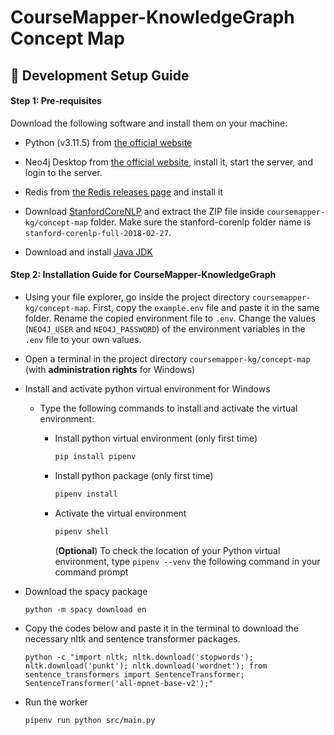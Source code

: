 # CourseMapper-KnowledgeGraph Concept Map

## 🔨 Development Setup Guide

#### Step 1: Pre-requisites

Download the following software and install them on your machine:

- Python (v3.11.5) from [the official website](https://www.python.org/downloads/release/python-3115/)

- Neo4j Desktop from [the official website](https://neo4j.com/download-center/#desktop), install it, start the server, and login to the server.

- Redis from [the Redis releases page](https://github.com/tporadowski/redis/releases) and install it

- Download [StanfordCoreNLP](https://uni-duisburg-essen.sciebo.de/s/nO06q2wY0t5h8SO) and extract the ZIP file inside `coursemapper-kg/concept-map` folder. Make sure the stanford-corenlp folder name is `stanford-corenlp-full-2018-02-27`. 

- Download and install [Java JDK](https://www.oracle.com/java/technologies/downloads/)


#### Step 2: Installation Guide for CourseMapper-KnowledgeGraph

- Using your file explorer, go inside the project directory `coursemapper-kg/concept-map`. First, copy the `example.env` file and paste it in the same folder. Rename the copied environment file to `.env`. Change the values (`NEO4J_USER` and `NEO4J_PASSWORD`) of the environment variables in the `.env` file to your own values.

- Open a terminal in the project directory `coursemapper-kg/concept-map` (with **administration rights** for Windows)

- Install and activate python virtual environment for Windows

  - Type the following commands to install and activate the virtual environment:

    - Install python virtual environment (only first time)

      ```bash
      pip install pipenv
      ```

    - Install python package (only first time)

      ```bash
      pipenv install
      ```

    - Activate the virtual environment

      ```bash
      pipenv shell
      ```

      (**Optional**) To check the location of your Python virtual environment, type `pipenv --venv` the following command in your command prompt

- Download the spacy package

    ```
    python -m spacy download en
    ```

- Copy the codes below and paste it in the terminal to download the necessary nltk and sentence transformer packages.

  ```
  python -c "import nltk; nltk.download('stopwords'); nltk.download('punkt'); nltk.download('wordnet'); from sentence_transformers import SentenceTransformer; SentenceTransformer('all-mpnet-base-v2');"
  ```

- Run the worker
  ```bash
  pipenv run python src/main.py
  ```
